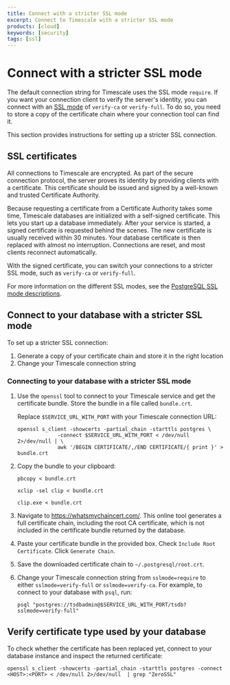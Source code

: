 ```yaml
---
title: Connect with a stricter SSL mode
excerpt: Connect to Timescale with a stricter SSL mode
products: [cloud]
keywords: [security]
tags: [ssl]
---
```


# Connect with a stricter SSL mode

The default connection string for Timescale uses the SSL mode `require`.
If you want your connection client to verify the server's identity, you can
connect with an [SSL mode][ssl-modes] of `verify-ca` or `verify-full`. To do so,
you need to store a copy of the certificate chain where your connection tool can
find it.

This section provides instructions for setting up a stricter SSL connection.

## SSL certificates

All connections to Timescale are encrypted. As part of the secure
connection protocol, the server proves its identity by providing clients with a
certificate. This certificate should be issued and signed by a well-known and
trusted Certificate Authority.

Because requesting a certificate from a Certificate Authority takes some time,
Timescale databases are initialized with a self-signed certificate. This
lets you start up a database immediately. After your service is started, a
signed certificate is requested behind the scenes. The new certificate is
usually received within 30 minutes. Your database certificate is then replaced
with almost no interruption. Connections are reset, and most clients reconnect
automatically.

With the signed certificate, you can switch your connections to a stricter SSL
mode, such as `verify-ca` or `verify-full`.

For more information on the different SSL modes, see the [PostgreSQL SSL mode
descriptions][ssl-modes].

## Connect to your database with a stricter SSL mode

To set up a stricter SSL connection:

1.  Generate a copy of your certificate chain and store it in the right location
1.  Change your Timescale connection string

<Procedure>

### Connecting to your database with a stricter SSL mode

1.  Use the `openssl` tool to connect to your Timescale service and get
    the certificate bundle. Store the bundle in a file called `bundle.crt`.

    Replace `$SERVICE_URL_WITH_PORT` with your Timescale connection URL:

    ```shell
    openssl s_client -showcerts -partial_chain -starttls postgres \
                 -connect $SERVICE_URL_WITH_PORT < /dev/null 2>/dev/null | \
                 awk '/BEGIN CERTIFICATE/,/END CERTIFICATE/{ print }' > bundle.crt
    ```

1.  Copy the bundle to your clipboard:

    <Terminal>

    <tab label="MacOS">

    ```shell
    pbcopy < bundle.crt
    ```

    </tab>

    <tab label="Linux">

    ```shell
    xclip -sel clip < bundle.crt
    ```

    </tab>

    <tab label="Windows">

    ```shell
    clip.exe < bundle.crt
    ```

    </tab>

    </Terminal>

1.  Navigate to <https://whatsmychaincert.com/>. This online tool generates a
    full certificate chain, including the root CA certificate, which is not
    included in the certificate bundle returned by the database.

1.  Paste your certificate bundle in the provided box.
    Check `Include Root Certificate`. Click `Generate Chain`.

1.  Save the downloaded certificate chain to `~/.postgresql/root.crt`.

1.  Change your Timescale connection string from `sslmode=require` to
    either `sslmode=verify-full` or `sslmode=verify-ca`. For example, to
    connect to your database with `psql`, run:

    ```shell
    psql "postgres://tsdbadmin@$SERVICE_URL_WITH_PORT/tsdb?sslmode=verify-full"
    ```

</Procedure>

## Verify certificate type used by your database

To check whether the certificate has been replaced yet, connect to your database
instance and inspect the returned certificate:

```shell
openssl s_client -showcerts -partial_chain -starttls postgres -connect <HOST>:<PORT> < /dev/null 2>/dev/null  | grep "ZeroSSL"
```

[ssl-modes]: https://www.postgresql.org/docs/current/libpq-ssl.html#LIBPQ-SSL-SSLMODE-STATEMENTS
